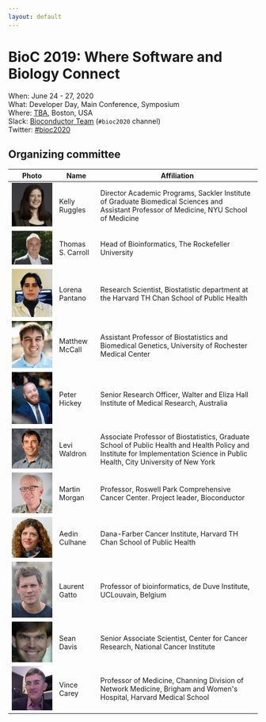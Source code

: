 ```yaml
---
layout: default
---
```

# BioC 2019: Where Software and Biology Connect

When: June 24 - 27, 2020<br />
What: Developer Day, Main Conference, Symposium<br />
Where: [TBA][venue], Boston, USA<br />
Slack: [Bioconductor Team][] (`#bioc2020` channel)<br />
Twitter: [#bioc2020][tweet]<br />

[tweet]: https://twitter.com/hashtag/bioc2020?f=tweets
[venue]: ./travel-accommodations
[Bioconductor Team]: https://bioc-community.herokuapp.com/

## Organizing committee


| Photo | Name | Affiliation |
|---|---|---|
| <img src="images/KellyRuggles.jpeg" width="250"/>| Kelly Ruggles | Director Academic Programs, Sackler Institute of Graduate Biomedical Sciences and Assistant Professor of Medicine, NYU School of Medicine |
| <img src="images/ThomasSCarroll_headshot.png" width="250" />| Thomas S. Carroll | Head of Bioinformatics, The Rockefeller University |
| <img src="images/LorenaPantano.jpeg" width="250" /> | Lorena Pantano | Research Scientist, Biostatistic department at the Harvard TH Chan School of Public Health |
| <img src="images/MatthewMcCall.jpeg" width="250" /> | Matthew McCall | Assistant Professor of Biostatistics and Biomedical Genetics, University of Rochester Medical Center |
| <img src="images/PeterHickey.jpg"  width="250" /> | Peter Hickey | Senior Research Officer, Walter and Eliza Hall Institute of Medical Research, Australia |
| <img src="images/Levi.png" width="250" /> | Levi Waldron   | Associate Professor of Biostatistics, Graduate School of Public Health and Health Policy and Institute for Implementation Science in Public Health, City University of New York|
| <img src="images/MartinMorgan.jpg" width="250" /> | Martin Morgan | Professor, Roswell Park Comprehensive Cancer Center. Project leader, Bioconductor |
| <img src="images/Aedin.jpg" width="250" /> | Aedin Culhane  | Dana-Farber Cancer Institute, Harvard TH Chan School of Public Health |
| <img src="images/Laurent.jpg" width="250" /> | Laurent Gatto  | Professor of bioinformatics, de Duve Institute, UCLouvain, Belgium |
| <img src="images/SeanDavis.png" width="250" />  | Sean Davis | Senior Associate Scientist, Center for Cancer Research, National Cancer Institute |
| <img src="images/VincentCarey.png" width="250" /> | Vince Carey | Professor of Medicine, Channing Division of Network Medicine, Brigham and Women's Hospital, Harvard Medical School |

